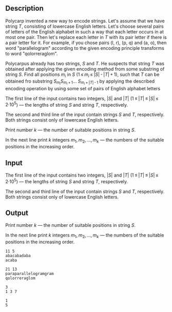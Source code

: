 ## Description

<div><p>Polycarp invented a new way to encode strings. Let's assume that we have string <span class="tex-span"><i>T</i></span>, consisting of lowercase English letters. Let's choose several pairs of letters of the English alphabet in such a way that each letter occurs in at most one pair. Then let's replace each letter in <span class="tex-span"><i>T</i></span> with its pair letter if there is a pair letter for it. For example, if you chose pairs (<span class="tex-font-style-tt">l</span>, <span class="tex-font-style-tt">r</span>), (<span class="tex-font-style-tt">p</span>, <span class="tex-font-style-tt">q</span>) and (<span class="tex-font-style-tt">a</span>, <span class="tex-font-style-tt">o</span>), then word "<span class="tex-font-style-tt">parallelogram</span>" according to the given encoding principle transforms to word "<span class="tex-font-style-tt">qolorreraglom</span>".</p><p>Polycarpus already has two strings, <span class="tex-span"><i>S</i></span> and <span class="tex-span"><i>T</i></span>. He suspects that string <span class="tex-span"><i>T</i></span> was obtained after applying the given encoding method from some substring of string <span class="tex-span"><i>S</i></span>. Find all positions <span class="tex-span"><i>m</i><sub class="lower-index"><i>i</i></sub></span> in <span class="tex-span"><i>S</i></span> (<span class="tex-span">1 ≤ <i>m</i><sub class="lower-index"><i>i</i></sub> ≤ |<i>S</i>| - |<i>T</i>| + 1</span>), such that <span class="tex-span"><i>T</i></span> can be obtained fro substring <span class="tex-span"><i>S</i><sub class="lower-index"><i>m</i><sub class="lower-index"><i>i</i></sub></sub><i>S</i><sub class="lower-index"><i>m</i><sub class="lower-index"><i>i</i></sub> + 1</sub>... <i>S</i><sub class="lower-index"><i>m</i><sub class="lower-index"><i>i</i></sub> + |<i>T</i>| - 1</sub></span> by applying the described encoding operation by using some set of pairs of English alphabet letters</p></div><div class="input-specification"><p>The first line of the input contains two integers, <span class="tex-span">|<i>S</i>|</span> and <span class="tex-span">|<i>T</i>|</span> (<span class="tex-span">1 ≤ |<i>T</i>| ≤ |<i>S</i>| ≤ 2·10<sup class="upper-index">5</sup></span>) — the lengths of string <span class="tex-span"><i>S</i></span> and string <span class="tex-span"><i>T</i></span>, respectively.</p><p>The second and third line of the input contain strings <span class="tex-span"><i>S</i></span> and <span class="tex-span"><i>T</i></span>, respectively. Both strings consist only of lowercase English letters.</p></div><div class="output-specification"><p>Print number <span class="tex-span"><i>k</i></span> — the number of suitable positions in string <span class="tex-span"><i>S</i></span>.</p><p>In the next line print <span class="tex-span"><i>k</i></span> integers <span class="tex-span"><i>m</i><sub class="lower-index">1</sub>, <i>m</i><sub class="lower-index">2</sub>, ..., <i>m</i><sub class="lower-index"><i>k</i></sub></span> — the numbers of the suitable positions in the increasing order.</p></div>

## Input

<p>The first line of the input contains two integers, <span class="tex-span">|<i>S</i>|</span> and <span class="tex-span">|<i>T</i>|</span> (<span class="tex-span">1 ≤ |<i>T</i>| ≤ |<i>S</i>| ≤ 2·10<sup class="upper-index">5</sup></span>) — the lengths of string <span class="tex-span"><i>S</i></span> and string <span class="tex-span"><i>T</i></span>, respectively.</p><p>The second and third line of the input contain strings <span class="tex-span"><i>S</i></span> and <span class="tex-span"><i>T</i></span>, respectively. Both strings consist only of lowercase English letters.</p>

## Output

<p>Print number <span class="tex-span"><i>k</i></span> — the number of suitable positions in string <span class="tex-span"><i>S</i></span>.</p><p>In the next line print <span class="tex-span"><i>k</i></span> integers <span class="tex-span"><i>m</i><sub class="lower-index">1</sub>, <i>m</i><sub class="lower-index">2</sub>, ..., <i>m</i><sub class="lower-index"><i>k</i></sub></span> — the numbers of the suitable positions in the increasing order.</p>





```input1
11 5
abacabadaba
acaba

```




```input2
21 13
paraparallelogramgram
qolorreraglom

```




```output1
3
1 3 7

```




```output2
1
5

```


